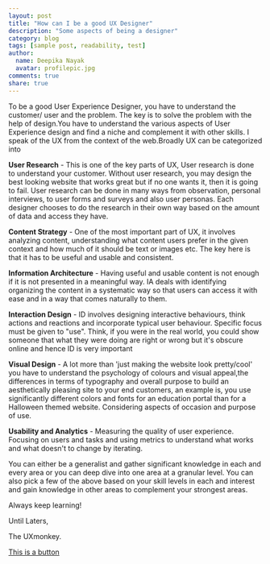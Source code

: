 ```yaml
---
layout: post
title: "How can I be a good UX Designer"
description: "Some aspects of being a designer"
category: blog
tags: [sample post, readability, test]
author:
  name: Deepika Nayak
  avatar: profilepic.jpg
comments: true
share: true
---
```


To be a good User Experience Designer, you have to understand the customer/ user and the problem. The key is to solve the problem with the help of design.You have to understand the various aspects of User Experience design and find a niche and complement it with other skills.  I speak of the UX from the context of the web.Broadly UX can be categorized into

**User Research** - This is one of the key parts of UX, User research is done to understand your customer. Without user research, you may design the best looking website that works great but if no one wants it, then it is going to fail. User research can be done in many ways from observation, personal interviews, to user forms and surveys and also user personas. Each designer chooses to do the research in their own way based on the amount of data and access they have.

**Content Strategy** - One of the most important part of UX, it involves analyzing content, understanding what content users prefer in the given context and how much of it should be text or images etc. The key here is that it has to be useful and usable and consistent.

**Information Architecture** - Having useful and usable content is not enough if it is not presented in a meaningful way. IA deals with identifying organizing the content in a systematic way so that users can access it with ease and in a way that comes naturally to them.

**Interaction Design** - ID involves designing interactive behaviours, think actions and reactions and incorporate typical user behaviour. Specific focus must be given to "use". Think, if you were in the real world, you could show someone that what they were doing are right or wrong but it's obscure online and hence ID is very important

**Visual Design** - A lot more than 'just making the website look pretty/cool' you have to understand the psychology of colours and visual appeal,the differences in terms of typography and overall purpose to build an aesthetically pleasing site to your end customers, an example is, you use significantly different colors and fonts for an education portal than for a Halloween themed website. Considering aspects of occasion and purpose of use.

**Usability and Analytics** - Measuring the quality of user experience. Focusing on users and tasks and using metrics to understand what works and what doesn't to change by iterating.

You can either be a generalist and gather significant knowledge in each and every area or you can deep dive into one area at a granular level. You can also pick a few of the above based on your skill levels in each and interest and gain knowledge in other areas to complement your strongest areas.

Always keep learning!

Until Laters,

The UXmonkey.

<div markdown="0"><a href="#" class="btn">This is a button</a></div>
